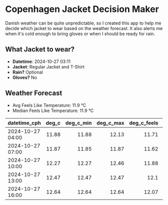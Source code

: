 
# Copenhagen Jacket Decision Maker

Danish weather can be quite unpredictable, so I created this app to help me decide which jacket to wear based on the weather forecast. 
It also alerts me when it's cold enough to bring gloves or when I should be ready for rain.

## What Jacket to wear?

- **Datetime**: 2024-10-27 03:11
- **Jacket**: Regular Jacket and T-Shirt
- **Rain?** Optional
- **Gloves?** No

## Weather Forecast
- Avg Feels Like Temperature: 11.9 °C
- Median Feels Like Temperature: 11.9 °C

| datetime_cph     |   deg_c |   deg_c_min |   deg_c_max |   deg_c_feels | weather   | wind   | rain   |
|:-----------------|--------:|------------:|------------:|--------------:|:----------|:-------|:-------|
| 2024-10-27 04:00 |   11.88 |       11.88 |       12.13 |         11.71 | Clouds    | High   | None   |
| 2024-10-27 07:00 |   11.87 |       11.85 |       11.87 |         11.62 | Clouds    | High   | None   |
| 2024-10-27 10:00 |   12.27 |       12.27 |       12.46 |         11.88 | Clouds    | Low    | None   |
| 2024-10-27 13:00 |   12.47 |       12.47 |       12.47 |         12.1  | Rain      | Low    | Low    |
| 2024-10-27 16:00 |   12.64 |       12.64 |       12.64 |         12.07 | Rain      | Medium | Low    |
        